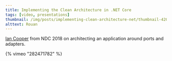 ```yaml
---
title: Implementing the Clean Architecture in .NET Core
tags: [video, presentations]
thumbnail: /img/posts/implementing-clean-architecture-net/thumbnail-420x255.webp
alttext: Rouan
---
```


<a href="https://twitter.com/ian_h_cooper">Ian Cooper</a> from NDC 2018 on architecting an application around ports and adapters.

{% vimeo "282471782" %}
